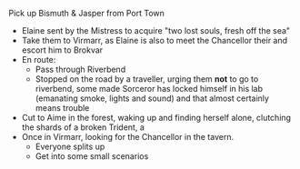 Pick up Bismuth & Jasper from Port Town
- Elaine sent by the Mistress to acquire "two lost souls, fresh off the sea"
- Take them to Virmarr, as Elaine is also to meet the Chancellor their and escort him to Brokvar
- En route:
	- Pass through Riverbend
	- Stopped on the road by a traveller, urging them **not** to go to riverbend, some made Sorceror has locked himself in his lab (emanating smoke, lights and sound) and that almost certainly means trouble
- Cut to Aime in the forest, waking up and finding herself alone, clutching the shards of a broken Trident, a 
- Once in Virmarr, looking for the Chancellor in the tavern.
	- Everyone splits up
	- Get into some small scenarios